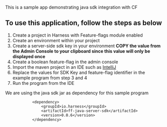 This is a sample app demonstrating java sdk integration with CF 

## To use this application, follow the steps as below ##

1) Create a project in Harness with Feature-flags module enabled
2) Create an environment within your project
3) Create a server-side sdk key in your environment **COPY the value from the Admin Console to your clipboard since this value will only be displayed once**
4) Create a boolean feature-flag in the admin console
5) Import the maven project in an IDE such as [IntelliJ](https://www.jetbrains.com/idea/)
6) Replace the values for SDK Key and feature-flag identifier in the example program from step 3 and 4
7) Run the program from the IDE

We are using the java sdk jar as dependency for this sample program
``` 
            <dependency>
                <groupId>io.harness</groupId>
                <artifactId>ff-java-server-sdk</artifactId>
                <version>0.0.6</version>
            </dependency>
```

